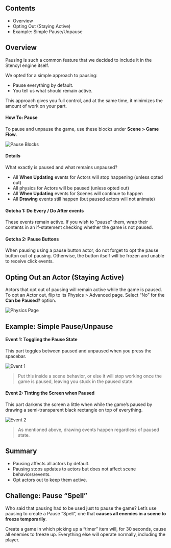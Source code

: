 ## Contents

* Overview
* Opting Out (Staying Active)
* Example: Simple Pause/Unpause


## Overview

Pausing is such a common feature that we decided to include it in the Stencyl engine itself.

We opted for a simple approach to pausing: 

* Pause everything by default.
* You tell us what should remain active.

This approach gives you full control, and at the same time, it minimizes the amount of work on your part.


#### How To: Pause

To pause and unpause the game, use these blocks under **Scene > Game Flow**.

![Pause Blocks](http://static.stencyl.com/pedia2/ch5/pausing/image00.png)

#### Details

What exactly is paused and what remains unpaused?

* All **When Updating** events for Actors will stop happening (unless opted out)
* All physics for Actors will be paused (unless opted out)
* All **When Updating** events for Scenes will continue to happen
* All **Drawing** events still happen (but paused actors will not animate)

#### Gotcha 1: Do Every / Do After events

These events remain active. If you wish to "pause" them, wrap their contents in an if-statement checking whether the game is not paused.

#### Gotcha 2: Pause Buttons

When pausing using a pause button actor, do not forget to opt the pause button out of pausing. Otherwise, the button itself will be frozen and unable to receive click events.


## Opting Out an Actor (Staying Active)

Actors that opt out of pausing will remain active while the game is paused. To opt an Actor out, flip to its Physics > Advanced page. Select “No” for the **Can be Paused?** option.

![Physics Page](http://static.stencyl.com/pedia2/ch5/pausing/image01.png)


## Example: Simple Pause/Unpause

#### Event 1: Toggling the Pause State
This part toggles between paused and unpaused when you press the spacebar.

![Event 1](http://static.stencyl.com/pedia2/ch5/pausing/image02.png)

> Put this inside a scene behavior, or else it will stop working once the game is paused, leaving you stuck in the paused state.


#### Event 2: Tinting the Screen when Paused
This part darkens the screen a little when while the game’s paused by drawing a semi-transparent black rectangle on top of everything.

![Event 2](http://static.stencyl.com/pedia2/ch5/pausing/image03.png)

> As mentioned above, drawing events happen regardless of paused state.


## Summary

* Pausing affects all actors by default.
* Pausing stops updates to actors but does not affect scene behaviors/events.
* Opt actors out to keep them active.
 

## Challenge: Pause “Spell”

Who said that pausing had to be used just to pause the game? Let’s use pausing to create a Pause “Spell”, one that **causes all enemies in a scene to freeze temporarily**.

Create a game in which picking up a “timer” item will, for 30 seconds, cause all enemies to freeze up. Everything else will operate normally, including the player.
